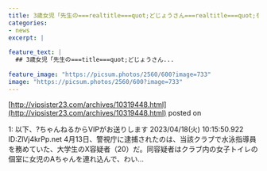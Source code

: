```yaml
---
title: 3歳女児「先生の===realtitle===quot;どじょうさん===realtitle===quot;をペロペロした」「苦くて、ペッとした」
categories:
- news
excerpt: |
  
feature_text: |
  ## 3歳女児「先生の===title===quot;どじょうさん...
  
feature_image: "https://picsum.photos/2560/600?image=733"
image: "https://picsum.photos/2560/600?image=733"
---
```


[http://vipsister23.com/archives/10319448.html](http://vipsister23.com/archives/10319448.html)
posted on 

<!--more-->

1: 以下、?ちゃんねるからVIPがお送りします 2023/04/18(火) 10:15:50.922 ID:ZlVj4krPp.net 4月13日、警視庁に逮捕されたのは、当該クラブで水泳指導員を務めていた、大学生のX容疑者（20）だ。同容疑者はクラブ内の女子トイレの個室に女児のAちゃんを連れ込んで、わい...

